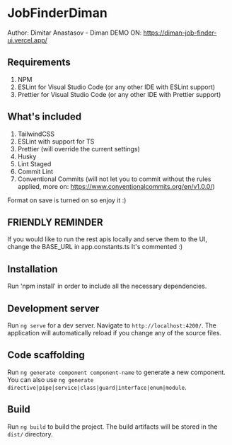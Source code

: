 # JobFinderDiman

Author: Dimitar Anastasov - Diman
DEMO ON: https://diman-job-finder-ui.vercel.app/

## Requirements

1. NPM
2. ESLint for Visual Studio Code (or any other IDE with ESLint support)
3. Prettier for Visual Studio Code (or any other IDE with Prettier support)

## What's included

1. TailwindCSS
2. ESLint with support for TS
3. Prettier (will override the current settings)
4. Husky
5. Lint Staged
6. Commit Lint
7. Conventional Commits (will not let you to commit without the rules applied, more on: https://www.conventionalcommits.org/en/v1.0.0/)

Format on save is turned on so enjoy it :)

## FRIENDLY REMINDER

If you would like to run the rest apis locally and serve them to the UI, change the BASE_URL in app.constants.ts
It's commented :)

## Installation

Run 'npm install' in order to include all the necessary dependencies.

## Development server

Run `ng serve` for a dev server. Navigate to `http://localhost:4200/`. The application will automatically reload if you change any of the source files.

## Code scaffolding

Run `ng generate component component-name` to generate a new component. You can also use `ng generate directive|pipe|service|class|guard|interface|enum|module`.

## Build

Run `ng build` to build the project. The build artifacts will be stored in the `dist/` directory.
